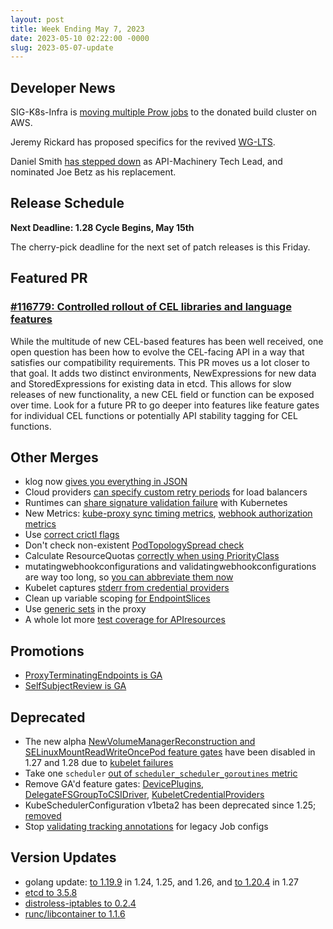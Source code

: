```yaml
---
layout: post
title: Week Ending May 7, 2023
date: 2023-05-10 02:22:00 -0000
slug: 2023-05-07-update
---
```


## Developer News

SIG-K8s-Infra is [moving multiple Prow jobs](https://github.com/kubernetes/kubernetes/issues/117749) to the donated build cluster on AWS.

Jeremy Rickard has proposed specifics for the revived [WG-LTS](https://groups.google.com/a/kubernetes.io/g/dev/c/qWsMPMDqCFQ).

Daniel Smith [has stepped down](https://groups.google.com/a/kubernetes.io/g/dev/c/BlEn6l68nzE) as API-Machinery Tech Lead, and nominated Joe Betz as his replacement.

## Release Schedule

**Next Deadline: 1.28 Cycle Begins, May 15th**

The cherry-pick deadline for the next set of patch releases is this Friday.

## Featured PR

### [#116779: Controlled rollout of CEL libraries and language features](https://github.com/kubernetes/kubernetes/pull/116779)

While the multitude of new CEL-based features has been well received, one open question has been how to evolve the CEL-facing API in a way that satisfies our compatibility requirements. This PR moves us a lot closer to that goal. It adds two distinct environments, NewExpressions for new data and StoredExpressions for existing data in etcd. This allows for slow releases of new functionality, a new CEL field or function can be exposed over time. Look for a future PR to go deeper into features like feature gates for individual CEL functions or potentially API stability tagging for CEL functions.

## Other Merges

* klog now [gives you everything in JSON](https://github.com/kubernetes/kubernetes/pull/117687)
* Cloud providers [can specify custom retry periods](https://github.com/kubernetes/kubernetes/pull/94021) for load balancers
* Runtimes can [share signature validation failure](https://github.com/kubernetes/kubernetes/pull/117717) with Kubernetes
* New Metrics: [kube-proxy sync timing metrics](https://github.com/kubernetes/kubernetes/pull/117787), [webhook authorization metrics](https://github.com/kubernetes/kubernetes/pull/117211)
* Use [correct crictl flags](https://github.com/kubernetes/kubernetes/pull/117835)
* Don't check non-existent [PodTopologySpread check](https://github.com/kubernetes/kubernetes/pull/117683)
* Calculate ResourceQuotas [correctly when using PriorityClass](https://github.com/kubernetes/kubernetes/pull/117677)
* mutatingwebhookconfigurations and validatingwebhookconfigurations are way too long, so [you can abbreviate them now](https://github.com/kubernetes/kubernetes/pull/117535)
* Kubelet captures [stderr from credential providers](https://github.com/kubernetes/kubernetes/pull/117448)
* Clean up variable scoping [for EndpointSlices](https://github.com/kubernetes/kubernetes/pull/117396)
* Use [generic sets](https://github.com/kubernetes/kubernetes/pull/117386) in the proxy
* A whole lot more [test coverage for APIresources](https://github.com/kubernetes/kubernetes/pull/117611)

## Promotions

* [ProxyTerminatingEndpoints is GA](https://github.com/kubernetes/kubernetes/pull/117718)
* [SelfSubjectReview is GA](https://github.com/kubernetes/kubernetes/pull/117713)

## Deprecated

* The new alpha [NewVolumeManagerReconstruction and SELinuxMountReadWriteOncePod feature gates](https://github.com/kubernetes/kubernetes/pull/117751) have been disabled in 1.27 and 1.28 due to [kubelet failures](https://github.com/kubernetes/kubernetes/issues/117745)
* Take one `scheduler` [out of `scheduler_scheduler_goroutines` metric](https://github.com/kubernetes/kubernetes/pull/117727)
* Remove GA'd feature gates: [DevicePlugins](https://github.com/kubernetes/kubernetes/pull/117656), [DelegateFSGroupToCSIDriver](https://github.com/kubernetes/kubernetes/pull/117655), [KubeletCredentialProviders](https://github.com/kubernetes/kubernetes/pull/116901)
* KubeSchedulerConfiguration v1beta2 has been deprecated since 1.25; [removed](https://github.com/kubernetes/kubernetes/pull/117649)
* Stop [validating tracking annotations](https://github.com/kubernetes/kubernetes/pull/117633) for legacy Job configs

## Version Updates

* golang update: [to 1.19.9](https://github.com/kubernetes/kubernetes/pull/117778) in 1.24, 1.25, and 1.26, and [to 1.20.4](https://github.com/kubernetes/kubernetes/pull/117744) in 1.27
* [etcd to 3.5.8](https://github.com/kubernetes/kubernetes/pull/117342)
* [distroless-iptables to 0.2.4](https://github.com/kubernetes/kubernetes/pull/117746)
* [runc/libcontainer to 1.1.6](https://github.com/kubernetes/kubernetes/pull/117691)
